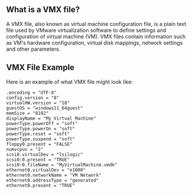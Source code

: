 ## What is a VMX file?

A VMX file, also known as virtual machine configuration file, is a plain text file used by VMware virtualization software to define settings and configuration of virtual machine (VM). VMX files contain information such as VM's hardware configuration, virtual disk mappings, network settings and other parameters.

## VMX File Example

Here is an example of what VMX file might look like:

```
.encoding = "UTF-8"
config.version = "8"
virtualHW.version = "18"
guestOS = "windows11_64guest"
memSize = "8192"
displayName = "My Virtual Machine"
powerType.powerOff = "soft"
powerType.powerOn = "soft"
powerType.reset = "soft"
powerType.suspend = "soft"
floppy0.present = "FALSE"
numvcpus = "2"
scsi0.virtualDev = "lsilogic"
scsi0:0.present = "TRUE"
scsi0:0.fileName = "MyVirtualMachine.vmdk"
ethernet0.virtualDev = "e1000"
ethernet0.networkName = "VM Network"
ethernet0.addressType = "generated"
ethernet0.present = "TRUE"
```
